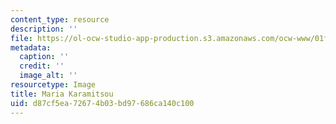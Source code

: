 ```yaml
---
content_type: resource
description: ''
file: https://ol-ocw-studio-app-production.s3.amazonaws.com/ocw-www/01fe9dba79f649438a18ebcd8ce159b5_karamitsou_th.jpg
metadata:
  caption: ''
  credit: ''
  image_alt: ''
resourcetype: Image
title: Maria Karamitsou
uid: d87cf5ea-7267-4b03-bd97-686ca140c100
---
```

